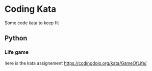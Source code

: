 # Coding Kata
Some code kata to keep fit

## Python

### Life game
here is the kata assignement
https://codingdojo.org/kata/GameOfLife/


